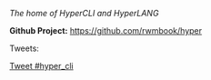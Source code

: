_The home of HyperCLI and HyperLANG_

**Github Project:** https://github.com/rwmbook/hyper

Tweets:

<a href="https://twitter.com/intent/tweet?button_hashtag=hyper_cli&ref_src=twsrc%5Etfw" class="twitter-hashtag-button" data-show-count="false">Tweet #hyper_cli</a><script async src="https://platform.twitter.com/widgets.js" charset="utf-8"></script>
